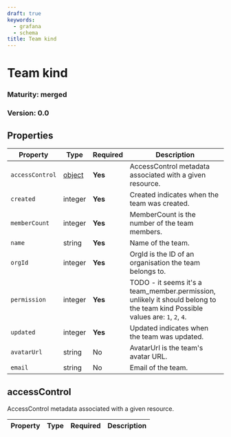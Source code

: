 ```yaml
---
draft: true
keywords:
  - grafana
  - schema
title: Team kind
---
```


# Team kind

### Maturity: merged
### Version: 0.0

## Properties

| Property        | Type                     | Required | Description                                                                                                                   |
|-----------------|--------------------------|----------|-------------------------------------------------------------------------------------------------------------------------------|
| `accessControl` | [object](#accesscontrol) | **Yes**  | AccessControl metadata associated with a given resource.                                                                      |
| `created`       | integer                  | **Yes**  | Created indicates when the team was created.                                                                                  |
| `memberCount`   | integer                  | **Yes**  | MemberCount is the number of the team members.                                                                                |
| `name`          | string                   | **Yes**  | Name of the team.                                                                                                             |
| `orgId`         | integer                  | **Yes**  | OrgId is the ID of an organisation the team belongs to.                                                                       |
| `permission`    | integer                  | **Yes**  | TODO - it seems it's a team_member.permission, unlikely it should belong to the team kind Possible values are: `1`, `2`, `4`. |
| `updated`       | integer                  | **Yes**  | Updated indicates when the team was updated.                                                                                  |
| `avatarUrl`     | string                   | No       | AvatarUrl is the team's avatar URL.                                                                                           |
| `email`         | string                   | No       | Email of the team.                                                                                                            |

## accessControl

AccessControl metadata associated with a given resource.

| Property | Type | Required | Description |
|----------|------|----------|-------------|


